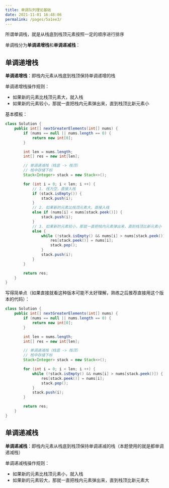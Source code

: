 ```yaml
---
title: 单调队列理论基础
date: 2021-11-01 16:48:06
permalink: /pages/5a1ee3/
---
```




所谓单调栈，就是从栈底到栈顶元素按照一定的顺序进行排序

单调栈分为**单调递增栈**和**单调递减栈**：

## 单调递增栈

**单调递增栈**：即栈内元素从栈底到栈顶保持单调递增的栈

单调递增栈操作规则：

- 如果新的元素比栈顶元素大，就入栈
- 如果新的元素较小，那就一直把栈内元素弹出来，直到栈顶比新元素小

基本模板：

```java
class Solution {
    public int[] nextGreaterElements(int[] nums) {
        if (nums == null || nums.length == 0) {
            return new int[0];
        }

        int len = nums.length;
        int[] res = new int[len];

        // 单调递减栈（栈底 -> 栈顶）
        // 栈中存储下标
        Stack<Integer> stack = new Stack<>();

        for (int i = 0; i < len; i ++) {
            // 1. 栈为空，直接入栈
            if (stack.isEmpty()) {
                stack.push(i);
            }
            // 2. 如果新的元素比栈顶元素大，直接入栈
            else if (nums[i] < nums[stack.peek()]) {
                stack.push(i);
            }
            // 3. 如果新的元素较小，那就一直把栈内元素弹出来，直到栈顶比新元素小
            else {
                while (!stack.isEmpty() && nums[i] > nums[stack.peek()]) {
                    res[stack.peek()] = nums[i];
                    stack.pop();
                }
                stack.push(i);
            }
        }

        return res;
    }
}
```

写得简单点（如果直接就看这种版本可能不太好理解，熟练之后推荐直接用这个版本的代码）：

```java
class Solution {
    public int[] nextGreaterElements(int[] nums) {
        if (nums == null || nums.length == 0) {
            return new int[0];
        }

        int len = nums.length;
        int[] res = new int[len];

        // 单调递减栈（栈底 -> 栈顶）
        // 栈中存储下标
        Stack<Integer> stack = new Stack<>();

        for (int i = 0; i < len; i ++) {
            while (!stack.isEmpty() && nums[i] > nums[stack.peek()]) {
                res[stack.peek()] = nums[i];
                stack.pop();
            }
            stack.push(i);
        }

        return res;
    }
}
```

## 单调递减栈

**单调递减栈**：即栈内元素从栈底到栈顶保持单调递减的栈（本题使用的就是都单调递减栈）

单调递减栈操作规则：

- 如果新的元素比栈顶元素小，就入栈
- 如果新的元素较大，那就一直把栈内元素弹出来，直到栈顶比新元素大

